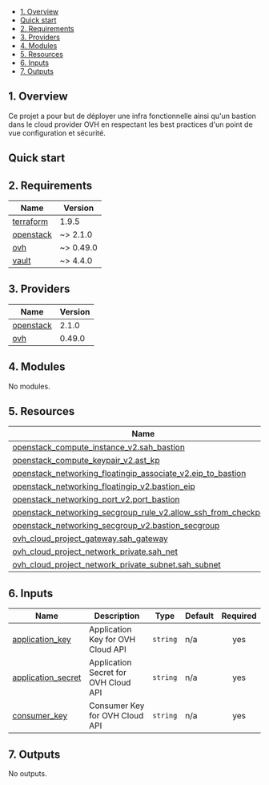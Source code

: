 - [1. Overview](#1-overview)
- [Quick start](#quick-start)
- [2. Requirements](#2-requirements)
- [3. Providers](#3-providers)
- [4. Modules](#4-modules)
- [5. Resources](#5-resources)
- [6. Inputs](#6-inputs)
- [7. Outputs](#7-outputs)


## 1. Overview

Ce projet a pour but de déployer une infra fonctionnelle ainsi qu'un bastion dans le cloud provider OVH en respectant les best practices d'un point de vue configuration et sécurité. 


## Quick start

<!-- BEGIN_TF_DOCS -->
## 2. Requirements

| Name | Version |
|------|---------|
| <a name="requirement_terraform"></a> [terraform](#requirement\_terraform) | 1.9.5 |
| <a name="requirement_openstack"></a> [openstack](#requirement\_openstack) | ~> 2.1.0 |
| <a name="requirement_ovh"></a> [ovh](#requirement\_ovh) | ~> 0.49.0 |
| <a name="requirement_vault"></a> [vault](#requirement\_vault) | ~> 4.4.0 |

## 3. Providers

| Name | Version |
|------|---------|
| <a name="provider_openstack"></a> [openstack](#provider\_openstack) | 2.1.0 |
| <a name="provider_ovh"></a> [ovh](#provider\_ovh) | 0.49.0 |

## 4. Modules

No modules.

## 5. Resources

| Name | Type |
|------|------|
| [openstack_compute_instance_v2.sah_bastion](https://registry.terraform.io/providers/terraform-provider-openstack/openstack/latest/docs/resources/compute_instance_v2) | resource |
| [openstack_compute_keypair_v2.ast_kp](https://registry.terraform.io/providers/terraform-provider-openstack/openstack/latest/docs/resources/compute_keypair_v2) | resource |
| [openstack_networking_floatingip_associate_v2.eip_to_bastion](https://registry.terraform.io/providers/terraform-provider-openstack/openstack/latest/docs/resources/networking_floatingip_associate_v2) | resource |
| [openstack_networking_floatingip_v2.bastion_eip](https://registry.terraform.io/providers/terraform-provider-openstack/openstack/latest/docs/resources/networking_floatingip_v2) | resource |
| [openstack_networking_port_v2.port_bastion](https://registry.terraform.io/providers/terraform-provider-openstack/openstack/latest/docs/resources/networking_port_v2) | resource |
| [openstack_networking_secgroup_rule_v2.allow_ssh_from_checkpoint](https://registry.terraform.io/providers/terraform-provider-openstack/openstack/latest/docs/resources/networking_secgroup_rule_v2) | resource |
| [openstack_networking_secgroup_v2.bastion_secgroup](https://registry.terraform.io/providers/terraform-provider-openstack/openstack/latest/docs/resources/networking_secgroup_v2) | resource |
| [ovh_cloud_project_gateway.sah_gateway](https://registry.terraform.io/providers/ovh/ovh/latest/docs/resources/cloud_project_gateway) | resource |
| [ovh_cloud_project_network_private.sah_net](https://registry.terraform.io/providers/ovh/ovh/latest/docs/resources/cloud_project_network_private) | resource |
| [ovh_cloud_project_network_private_subnet.sah_subnet](https://registry.terraform.io/providers/ovh/ovh/latest/docs/resources/cloud_project_network_private_subnet) | resource |

## 6. Inputs

| Name | Description | Type | Default | Required |
|------|-------------|------|---------|:--------:|
| <a name="input_application_key"></a> [application\_key](#input\_application\_key) | Application Key for OVH Cloud API | `string` | n/a | yes |
| <a name="input_application_secret"></a> [application\_secret](#input\_application\_secret) | Application Secret for OVH Cloud API | `string` | n/a | yes |
| <a name="input_consumer_key"></a> [consumer\_key](#input\_consumer\_key) | Consumer Key for OVH Cloud API | `string` | n/a | yes |

## 7. Outputs

No outputs.
<!-- END_TF_DOCS -->
